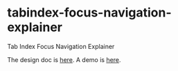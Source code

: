 # tabindex-focus-navigation-explainer
Tab Index Focus Navigation Explainer

The design doc is [here](https://docs.google.com/a/chromium.org/document/d/1k93Ez6yNSyWQDtGjdJJqTBPmljk9l2WS3JTe5OHHB50/edit).
A demo is [here](https://takayoshikochi.github.io/tabindex-focus-navigation-explainer/demo-date-input.html).
